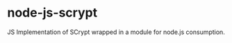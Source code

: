 node-js-scrypt
==============

JS Implementation of SCrypt wrapped in a module for node.js consumption.
